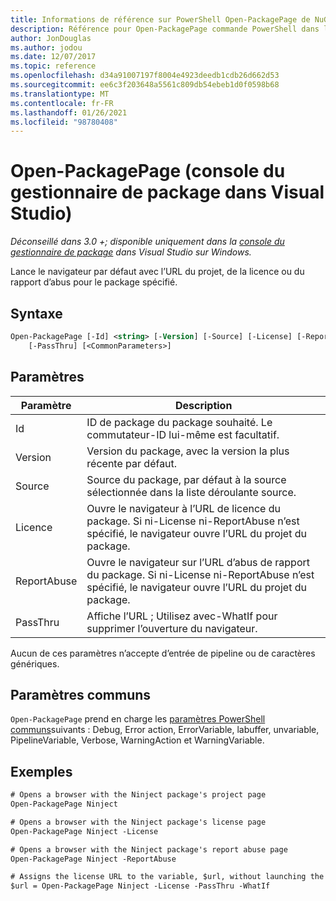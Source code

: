 ```yaml
---
title: Informations de référence sur PowerShell Open-PackagePage de NuGet
description: Référence pour Open-PackagePage commande PowerShell dans la console du gestionnaire de package NuGet dans Visual Studio.
author: JonDouglas
ms.author: jodou
ms.date: 12/07/2017
ms.topic: reference
ms.openlocfilehash: d34a91007197f8004e4923deedb1cdb26d662d53
ms.sourcegitcommit: ee6c3f203648a5561c809db54ebeb1d0f0598b68
ms.translationtype: MT
ms.contentlocale: fr-FR
ms.lasthandoff: 01/26/2021
ms.locfileid: "98780408"
---
```

# <a name="open-packagepage-package-manager-console-in-visual-studio"></a>Open-PackagePage (console du gestionnaire de package dans Visual Studio)

*Déconseillé dans 3.0 +; disponible uniquement dans la [console du gestionnaire de package](../../consume-packages/install-use-packages-powershell.md) dans Visual Studio sur Windows.*

Lance le navigateur par défaut avec l’URL du projet, de la licence ou du rapport d’abus pour le package spécifié.

## <a name="syntax"></a>Syntaxe

```ps
Open-PackagePage [-Id] <string> [-Version] [-Source] [-License] [-ReportAbuse]
    [-PassThru] [<CommonParameters>]
```

## <a name="parameters"></a>Paramètres

| Paramètre | Description |
| --- | --- |
| Id | ID de package du package souhaité. Le commutateur-ID lui-même est facultatif. |
| Version | Version du package, avec la version la plus récente par défaut. |
| Source | Source du package, par défaut à la source sélectionnée dans la liste déroulante source. |
| Licence | Ouvre le navigateur à l’URL de licence du package. Si ni-License ni-ReportAbuse n’est spécifié, le navigateur ouvre l’URL du projet du package. |
| ReportAbuse | Ouvre le navigateur sur l’URL d’abus de rapport du package. Si ni-License ni-ReportAbuse n’est spécifié, le navigateur ouvre l’URL du projet du package. |
| PassThru | Affiche l’URL ; Utilisez avec-WhatIf pour supprimer l’ouverture du navigateur. |

Aucun de ces paramètres n’accepte d’entrée de pipeline ou de caractères génériques.

## <a name="common-parameters"></a>Paramètres communs

`Open-PackagePage` prend en charge les [paramètres PowerShell communs](/powershell/module/microsoft.powershell.core/about/about_commonparameters)suivants : Debug, Error action, ErrorVariable, labuffer, unvariable, PipelineVariable, Verbose, WarningAction et WarningVariable.

## <a name="examples"></a>Exemples

```ps
# Opens a browser with the Ninject package's project page
Open-PackagePage Ninject

# Opens a browser with the Ninject package's license page
Open-PackagePage Ninject -License

# Opens a browser with the Ninject package's report abuse page  
Open-PackagePage Ninject -ReportAbuse

# Assigns the license URL to the variable, $url, without launching the browser
$url = Open-PackagePage Ninject -License -PassThru -WhatIf
```